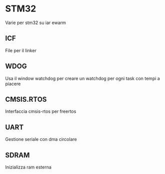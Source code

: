 # STM32
Varie per stm32 su iar ewarm


## ICF

File per il linker

## WDOG

Usa il window watchdog per creare un watchdog per ogni task
con tempi a piacere

## CMSIS.RTOS

Interfaccia cmsis-rtos per freertos

## UART

Gestione seriale con dma circolare

## SDRAM

Inizializza ram esterna